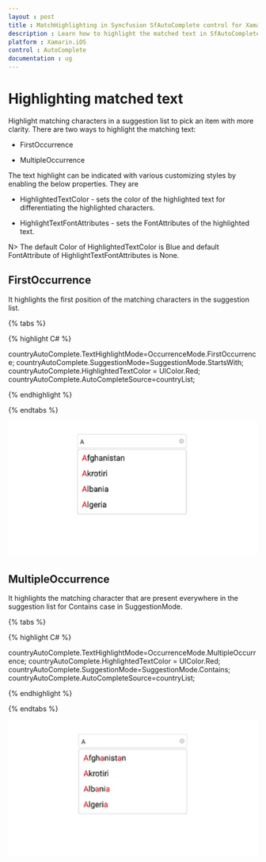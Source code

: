 ```yaml
---
layout : post
title : MatchHighlighting in Syncfusion SfAutoComplete control for Xamarin.iOS
description : Learn how to highlight the matched text in SfAutoComplete
platform : Xamarin.iOS 
control : AutoComplete
documentation : ug
---
```


# Highlighting matched text

Highlight matching characters in a suggestion list to pick an item with more clarity. There are two ways to highlight the matching text:


* FirstOccurrence

* MultipleOccurrence

The text highlight can be indicated with various customizing styles by enabling the below properties. They are

* HighlightedTextColor -  sets the color of the highlighted text for differentiating the highlighted characters.

* HighlightTextFontAttributes - sets the FontAttributes of the highlighted text.

N> The default Color of HighlightedTextColor is Blue and default FontAttribute of HighlightTextFontAttributes is None.

## FirstOccurrence

It highlights the first position of the matching characters in the suggestion list.

{% tabs %}

{% highlight C# %}

countryAutoComplete.TextHighlightMode=OccurrenceMode.FirstOccurrence;
countryAutoComplete.SuggestionMode=SuggestionMode.StartsWith;
countryAutoComplete.HighlightedTextColor = UIColor.Red;
countryAutoComplete.AutoCompleteSource=countryList;

{% endhighlight %}

{% endtabs %}

![](images/FirstOccurrence.png)

## MultipleOccurrence

It highlights the matching character that are present everywhere in the suggestion list for Contains case in SuggestionMode.

{% tabs %}

{% highlight C# %}

countryAutoComplete.TextHighlightMode=OccurrenceMode.MultipleOccurrence;
countryAutoComplete.HighlightedTextColor = UIColor.Red;
countryAutoComplete.SuggestionMode=SuggestionMode.Contains;
countryAutoComplete.AutoCompleteSource=countryList;

{% endhighlight %}

{% endtabs %}

![](images/MultipleOccurrence.png)

